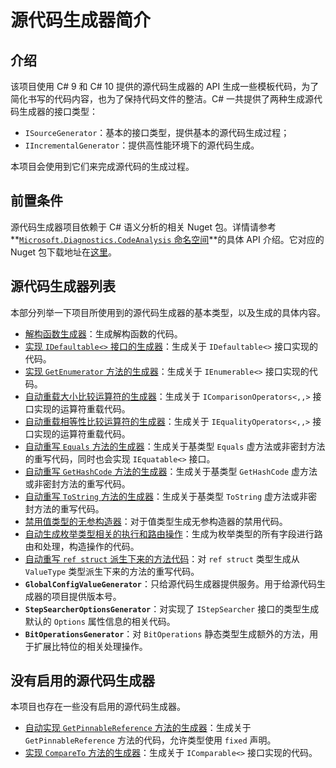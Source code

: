 # 源代码生成器简介

## 介绍

该项目使用 C# 9 和 C# 10 提供的源代码生成器的 API 生成一些模板代码，为了简化书写的代码内容，也为了保持代码文件的整洁。C# 一共提供了两种生成源代码生成器的接口类型：

* `ISourceGenerator`：基本的接口类型，提供基本的源代码生成过程；
* `IIncrementalGenerator`：提供高性能环境下的源代码生成。

本项目会使用到它们来完成源代码的生成过程。

## 前置条件

源代码生成器项目依赖于 C# 语义分析的相关 Nuget 包。详情请参考 **[`Microsoft.Diagnostics.CodeAnalysis` 命名空间](https://docs.microsoft.com/en-us/dotnet/api/system.diagnostics.codeanalysis)**的具体 API 介绍。它对应的 Nuget 包下载地址在[这里](https://www.nuget.org/packages/Microsoft.CodeAnalysis)。

## 源代码生成器列表

本部分列举一下项目所使用到的源代码生成器的基本类型，以及生成的具体内容。

* [解构函数生成器](auto-decon)：生成解构函数的代码。
* [实现 `IDefaultable<>` 接口的生成器](auto-impl-defaultable)：生成关于 `IDefaultable<>` 接口实现的代码。
* [实现 `GetEnumerator` 方法的生成器](auto-impl-enumerable)：生成关于 `IEnumerable<>` 接口实现的代码。
* [自动重载大小比较运算符的生成器](auto-overloads-comparison-op)：生成关于 `IComparisonOperators<,,>` 接口实现的运算符重载代码。
* [自动重载相等性比较运算符的生成器](auto-overloads-equality-op)：生成关于 `IEqualityOperators<,,>` 接口实现的运算符重载代码。
* [自动重写 `Equals` 方法的生成器](auto-overrides-equals)：生成关于基类型 `Equals` 虚方法或非密封方法的重写代码，同时也会实现 `IEquatable<>` 接口。
* [自动重写 `GetHashCode` 方法的生成器](auto-overrides-get-hash-code)：生成关于基类型 `GetHashCode` 虚方法或非密封方法的重写代码。
* [自动重写 `ToString` 方法的生成器](auto-overrides-to-string)：生成关于基类型 `ToString` 虚方法或非密封方法的重写代码。
* [禁用值类型的无参构造器](disable-parameterless-ctor)：对于值类型生成无参构造器的禁用代码。
* [自动生成枚举类型相关的执行和路由操作](enum-switch-expr)：生成为枚举类型的所有字段进行路由和处理，构造操作的代码。
* [自动重写 `ref struct` 派生下来的方法代码](ref-struct-default-overrides)：对 `ref struct` 类型生成从 `ValueType` 类型派生下来的方法的重写代码。
* **`GlobalConfigValueGenerator`**：只给源代码生成器提供服务。用于给源代码生成器的项目提供版本号。
* **`StepSearcherOptionsGenerator`**：对实现了 `IStepSearcher` 接口的类型生成默认的 `Options` 属性信息的相关代码。
* **`BitOperationsGenerator`**：对 `BitOperations` 静态类型生成额外的方法，用于扩展比特位的相关处理操作。

## 没有启用的源代码生成器

本项目也存在一些没有启用的源代码生成器。

* [自动实现 `GetPinnableReference` 方法的生成器](auto-pinnable)：生成关于 `GetPinnableReference` 方法的代码，允许类型使用 `fixed` 声明。
* [实现 `CompareTo` 方法的生成器](auto-impl-comparable)：生成关于 `IComparable<>` 接口实现的代码。
